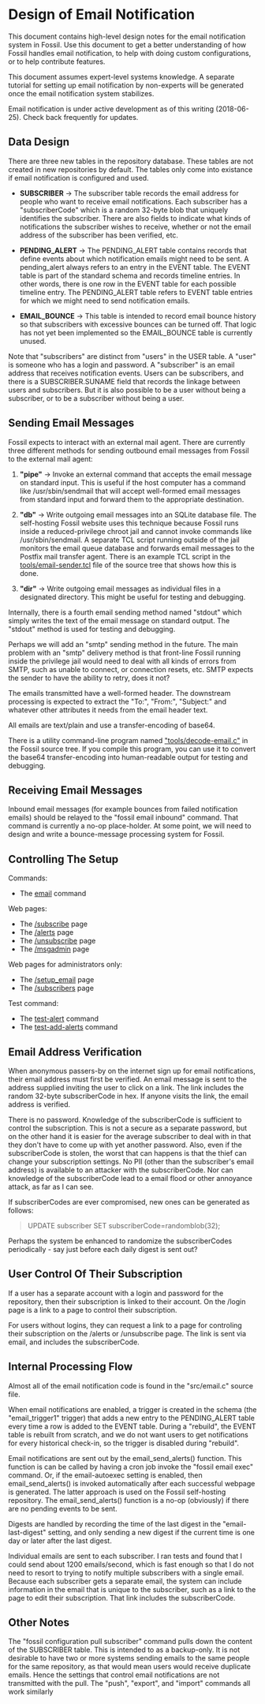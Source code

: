 Design of Email Notification
============================

This document contains high-level design notes for the email
notification system in Fossil.  Use this document to get a better
understanding of how Fossil handles email notification, to help
with doing custom configurations, or to help contribute features.

This document assumes expert-level systems knowledge.  A separate
tutorial for setting up email notification by non-experts will be
generated once the email notification system stabilizes.

Email notification is under active development as of this writing
(2018-06-25).  Check back frequently for updates.

Data Design
-----------

There are three new tables in the repository database.  These tables
are not created in new repositories by default.  The tables only
come into existance if email notification is configured and used.


  *  <b>SUBSCRIBER</b> &rarr;
     The subscriber table records the email address for people who
     want to receive email notifications.  Each subscriber has a
     "subscriberCode" which is a random 32-byte blob that uniquely
     identifies the subscriber.  There are also fields to indicate
     what kinds of notifications the subscriber wishes to receive,
     whether or not the email address of the subscriber has been
     verified, etc.

  *  <b>PENDING\_ALERT</b> &rarr;
     The PENDING\_ALERT table contains records that define events
     about which notification emails might need to be sent.
     A pending\_alert always refers to an entry in the
     EVENT table.  The EVENT table is part of the standard schema
     and records timeline entries.  In other words, there is one
     row in the EVENT table for each possible timeline entry.  The
     PENDING\_ALERT table refers to EVENT table entries for which
     we might need to send notification emails.

  *  <b>EMAIL\_BOUNCE</b> &rarr;
     This table is intended to record email bounce history so that
     subscribers with excessive bounces can be turned off.  That
     logic has not yet been implemented so the EMAIL\_BOUNCE table
     is currently unused.

Note that "subscribers" are distinct from "users" in the USER table.
A "user" is someone who has a login and password.  A "subscriber" is
an email address that receives notification events.  Users can be
subscribers, and there is a SUBSCRIBER.SUNAME field that records
the linkage between users and subscribers.  But it is also possible
to be a user without being a subscriber, or to be a subscriber without
being a user.

Sending Email Messages
----------------------

Fossil expects to interact with an external mail agent.
There are currently three different methods for sending outbound
email messages from Fossil to the external mail agent:

  1.  <b>"pipe"</b> &rarr; Invoke an external command that accepts
      the email message on standard input.  This is useful if the
      host computer has a command like /usr/sbin/sendmail that will
      accept well-formed email messages from standard input and forward
      them to the appropriate destination.

  2.  <b>"db"</b> &rarr; Write outgoing email messages into an
      SQLite database file.  The self-hosting Fossil website uses
      this technique because Fossil runs inside a reduced-privilege
      chroot jail and cannot invoke commands like /usr/sbin/sendmail.
      A separate TCL script running outside of the jail monitors
      the email queue database and forwards email messages to the
      Postfix mail transfer agent.  There is an example TCL script in the
      [tools/email-sender.tcl](/file/tools/email-sender.tcl) file
      of the source tree that shows how this is done.

  3.  <b>"dir"</b> &rarr; Write outgoing email messages as individual
      files in a designated directory.  This might be useful for
      testing and debugging.

Internally, there is a fourth email sending method named "stdout"
which simply writes the text of the email message on standard output.
The "stdout" method is used for testing and debugging.

Perhaps we will add an "smtp" sending method in the future.  The
main problem with an "smtp" delivery method is that front-line Fossil
running inside the privilege jail would need to deal with all kinds
of errors from SMTP, such as unable to connect, or connection resets,
etc.  SMTP expects the sender to have the ability to retry, does it
not?

The emails transmitted have a well-formed header.  The downstream
processing is expected to extract the "To:", "From:", "Subject:" and
whatever other attributes it needs from the email header text.

All emails are text/plain and use a transfer-encoding of base64.

There is a utility command-line program named 
["tools/decode-email.c"](/file/tools/decode-email.c) in
the Fossil source tree.  If you compile this program, you can use it
to convert the base64 transfer-encoding into human-readable output for
testing and debugging.

Receiving Email Messages
------------------------

Inbound email messages (for example bounces from failed notification
emails) should be relayed to the "fossil email inbound" command.  That
command is currently a no-op place-holder.  At some point, we will need
to design and write a bounce-message processing system for Fossil.

Controlling The Setup
---------------------

Commands:

   *  The [email](/help?cmd=email) command

Web pages:

   *  The [/subscribe](/help?cmd=/subscribe) page
   *  The [/alerts](/help?cmd=/alerts) page
   *  The [/unsubscribe](/help?cmd=/unsubscribe) page
   *  The [/msgadmin](/help?cmd=/msgadmin) page

Web pages for administrators only:

   *  The [/setup_email](/help?cmd=/setup_email) page
   *  The [/subscribers](/help?cmd=/subscribers) page

Test command:

   *  The [test-alert](/help?cmd=test-alert) command
   *  The [test-add-alerts](/help?cmd=test-add-alerts) command

Email Address Verification
--------------------------

When anonymous passers-by on the internet sign up for email notifications,
their email address must first be verified.  An email message is sent to
the address supplied inviting the user to click on a link.  The link includes
the random 32-byte subscriberCode in hex.  If anyone visits the link, the
email address is verified.

There is no password.  Knowledge of the subscriberCode is sufficient to
control the subscription.  This is not a secure as a separate password,
but on the other hand it is easier for the average subscriber to deal
with in that they don't have to come up with yet another password.  Also,
even if the subscriberCode is stolen, the worst that can happens is that
the thief can change your subscription settings.  No PII (other than
the subscriber's email address) is available to an attacker with the
subscriberCode.  Nor can knowledge of the subscriberCode lead to a
email flood or other annoyance attack, as far as I can see.

If subscriberCodes are ever compromised, new ones can be generated
as follows:

>   UPDATE subscriber SET subscriberCode=randomblob(32);

Perhaps the system be enhanced to randomize the
subscriberCodes periodically - say just before each daily digest
is sent out?

User Control Of Their Subscription
----------------------------------

If a user has a separate account with a login and password for
the repository, then their subscription is linked to their account.
On the /login page is a link to a page to control their subscription.

For users without logins, they can request a link to a page for
controling their subscription on the /alerts or /unsubscribe page.
The link is sent via email, and includes the subscriberCode.

Internal Processing Flow
------------------------

Almost all of the email notification code is found in the "src/email.c"
source file.

When email notifications are enabled, a trigger is created in the schema
(the "email_trigger1" trigger) that adds a new entry to the
PENDING_ALERT table every time a row is added to the EVENT table.
During a "rebuild", the EVENT table is rebuilt from scratch, and we
do not want users to get notifications for every historical check-in,
so the trigger is disabled during "rebuild".

Email notifications are sent out by the email_send_alerts() function.
This function is can be called by having a cron job invoke the
"fossil email exec" command.  Or, if the email-autoexec setting is
enabled, then email_send_alerts() is invoked automatically after each
successful webpage is generated.  The latter approach is used on the
Fossil self-hosting repository.  The email_send_alerts() function is
a no-op (obviously) if there are no pending events to be sent.

Digests are handled by recording the time of the last digest in the
"email-last-digest" setting, and only sending a new digest if the
current time is one day or later after the last digest.

Individual emails are sent to each subscriber.  I ran tests and found
that I could send about 1200 emails/second, which is fast enough so that
I do not need to resort to trying to notify multiple subscribers with
a single email.  Because each subscriber gets a separate email, the
system can include information in the email that is unique to the
subscriber, such as a link to the page to edit their subscription.  That
link includes the subscriberCode.

Other Notes
-----------

The "fossil configuration pull subscriber" command pulls down the content
of the SUBSCRIBER table.  This is intended to as a backup-only.  It
is not desirable to have two or more systems sending emails to the
same people for the same repository, as that would mean users would
receive duplicate emails.  Hence the settings that control email 
notifications are not transmitted with the pull.  The "push", "export",
and "import" commands all work similarly

